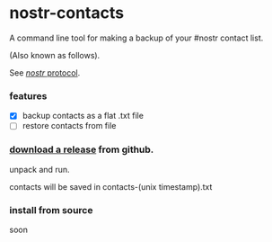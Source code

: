 nostr-contacts
===
A command line tool for making a backup of your #nostr contact list.

(Also known as follows).

See [*nostr* protocol](https://github.com/nostr-protocol).

### features

- [x] backup contacts as a flat .txt file
- [ ] restore contacts from file

### [download a release](https://github.com/jeremyd/nostr-contacts/releases) from github.

unpack and run.

contacts will be saved in contacts-(unix timestamp).txt

### install from source
soon